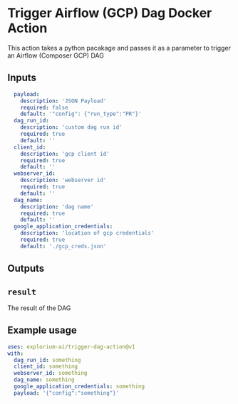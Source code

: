 # Trigger Airflow (GCP) Dag Docker Action

This action takes a python pacakage and passes it as a parameter to trigger an Airflow (Composer GCP) DAG
## Inputs

```yaml
  payload:
    description: 'JSON Payload'
    required: false
    default: '"config": {"run_type":"PR"}'
  dag_run_id:
    description: 'custom dag run id'
    required: true
    default: ''
  client_id:
    description: 'gcp client id'
    required: true
    default: ''
  webserver_id:
    description: 'webserver id'
    required: true
    default: ''         
  dag_name:
    description: 'dag name'
    required: true
    default: ''
  google_application_credentials: 
    description: 'location of gcp credentials'
    required: true
    default: './gcp_creds.json'     
```

## Outputs

## `result`

The result of the DAG

## Example usage

```yaml
uses: explorium-ai/trigger-dag-action@v1
with:
  dag_run_id: something
  client_id: something
  webserver_id: something
  dag_name: something
  google_application_credentials: something
  payload: '{"config":"something"}'
```
